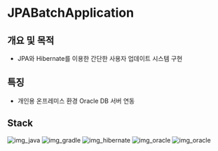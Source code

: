 # JPABatchApplication

## 개요 및 목적
- JPA와 Hibernate를 이용한 간단한 사용자 업데이트 시스템 구현

## 특징
- 개인용 온프레미스 환경 Oracle DB 서버 연동 

## Stack
![img_java](https://img.shields.io/badge/java&nbsp;11-007396?style=for-the-badge&logo=java&logoColor=white)
![img_gradle](https://img.shields.io/badge/gradle-02303A?style=for-the-badge&logo=gradle&logoColor=white)
![img_hibernate](https://img.shields.io/badge/hibernate&nbsp;5.6.8&nbsp;final-59666C?style=for-the-badge&logo=hibernate&logoColor=white)
![img_oracle](https://img.shields.io/badge/fedora&nbsp;34-51A2DA?style=for-the-badge&logo=fedora&logoColor=white)
![img_oracle](https://img.shields.io/badge/oracle&nbsp;11g-F80000?style=for-the-badge&logo=oracle&logoColor=white)